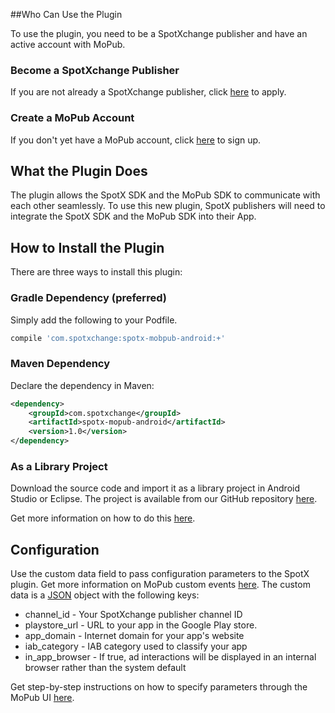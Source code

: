 ##Who Can Use the Plugin

To use the plugin, you need to be a SpotXchange publisher and have an active account with MoPub.

### Become a SpotXchange Publisher

If you are not already a SpotXchange publisher, click [here](http://www.spotxchange.com/publishers/apply-to-become-a-spotx-publisher/) to apply.

### Create a MoPub Account

If you don't yet have a MoPub account, click [here](https://app.mopub.com/account/register/) to sign up.


## What the Plugin Does

The plugin allows the SpotX SDK and the MoPub SDK to communicate with each other seamlessly. To use this new plugin, SpotX publishers will need to integrate the SpotX SDK and the MoPub SDK into their App.


## How to Install the Plugin

There are three ways to install this plugin:

### Gradle Dependency (preferred)

Simply add the following to your Podfile.

```groovy
compile 'com.spotxchange:spotx-mobpub-android:+'
```

### Maven Dependency

Declare the dependency in Maven:

```xml
<dependency>
    <groupId>com.spotxchange</groupId>
    <artifactId>spotx-mopub-android</artifactId>
    <version>1.0</version>
</dependency>
```

### As a Library Project

Download the source code and import it as a library project in Android Studio or Eclipse. The project is available from our GitHub repository [here](https://github.com/spotxmobile/spotx-mopub-android).

Get more information on how to do this [here](http://developer.android.com/tools/projects/index.html#LibraryProjects).


## Configuration

Use the custom data field to pass configuration parameters to the SpotX plugin. Get more information on MoPub custom events [here](https://dev.twitter.com/mopub/ad-networks). The custom data is a [JSON](http://json.org) object with the following keys:

* channel_id - Your SpotXchange  publisher channel ID
* playstore_url - URL to your app in the Google Play store.
* app_domain - Internet domain for your app's website
* iab_category - IAB category used to classify your app
* in\_app\_browser - If true, ad interactions will be displayed in an internal browser rather than the system default

Get step-by-step instructions on how to specify parameters through the MoPub UI [here](https://dev.twitter.com/mopub/ad-networks).
